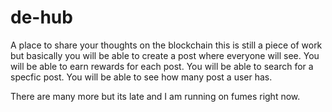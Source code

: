 # de-hub
A place to share your thoughts on the blockchain
this is still a piece of work but basically you will be able to create a post where everyone will see.
You will be able to earn rewards for each post.
You will be able to search for a specfic post.
You will be able to see how many post a user has.

There are many more but its late and I am running on fumes right now.